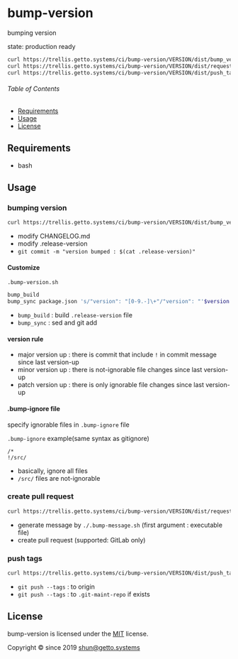 # bump-version

bumping version

state: production ready

```bash
curl https://trellis.getto.systems/ci/bump-version/VERSION/dist/bump_version.sh | bash
curl https://trellis.getto.systems/ci/bump-version/VERSION/dist/request.sh | bash -s -- ./.bump-message.sh
curl https://trellis.getto.systems/ci/bump-version/VERSION/dist/push_tags.sh | bash
```


###### Table of Contents

- [Requirements](#Requirements)
- [Usage](#Usage)
- [License](#License)

## Requirements

- bash


## Usage

### bumping version

```bash
curl https://trellis.getto.systems/ci/bump-version/VERSION/dist/bump_version.sh | bash
```

- modify CHANGELOG.md
- modify .release-version
- `git commit -m "version bumped : $(cat .release-version)"`


#### Customize

`.bump-version.sh`

```bash
bump_build
bump_sync package.json 's/"version": "[0-9.-]\+"/"version": "'$version'"/'
```

- `bump_build` : build `.release-version` file
- `bump_sync` : sed and git add


#### version rule

- major version up : there is commit that include `!` in commit message since last version-up
- minor version up : there is not-ignorable file changes since last version-up
- patch version up : there is only ignorable file changes since last version-up


#### .bump-ignore file

specify ignorable files in `.bump-ignore` file

`.bump-ignore` example(same syntax as gitignore)

```gitignore
/*
!/src/
```

- basically, ignore all files
- `/src/` files are not-ignorable


### create pull request

```bash
curl https://trellis.getto.systems/ci/bump-version/VERSION/dist/request.sh | bash -s -- ./.bump-message.sh
```

- generate message by `./.bump-message.sh` (first argument : executable file)
- create pull request (supported: GitLab only)

### push tags

```bash
curl https://trellis.getto.systems/ci/bump-version/VERSION/dist/push_tags.sh | bash
```

- `git push --tags` : to origin
- `git push --tags` : to `.git-maint-repo` if exists


## License

bump-version is licensed under the [MIT](LICENSE) license.

Copyright &copy; since 2019 shun@getto.systems

